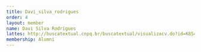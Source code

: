 ```yaml
---
title: Davi_silva_rodrigues
order: 4
layout: member
name: Davi Silva Rodrigues
lattes: http://buscatextual.cnpq.br/buscatextual/visualizacv.do?id=K8546626D1
membership: Alumni
---
```


